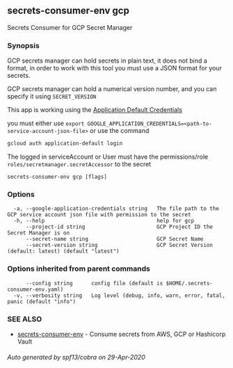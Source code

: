 ## secrets-consumer-env gcp

Secrets Consumer for GCP Secret Manager

### Synopsis

GCP secrets manager can hold secrets in plain text, it does not bind a format, in order to work with this tool
you must use a JSON format for your secrets.

GCP secrets manager can hold a numerical version number, and you can specify it using `SECRET_VERSION`

This app is working using the [Application Default Credentials](https://cloud.google.com/sdk/gcloud/reference/auth/application-default/login)

you must either use `export GOOGLE_APPLICATION_CREDENTIALS=<path-to-service-account-json-file>` or use the command

```bash
gcloud auth application-default login
```

The logged in serviceAccount or User must have the permissions/role `roles/secretmanager.secretAccessor` to the secret

```
secrets-consumer-env gcp [flags]
```

### Options

```
  -a, --google-application-credentials string   The file path to the GCP service account json file with permission to the secret
  -h, --help                                    help for gcp
      --project-id string                       GCP Project ID the Secret Manager is on
      --secret-name string                      GCP Secret Name
      --secret-version string                   GCP Secret Version (default: latest) (default "latest")
```

### Options inherited from parent commands

```
      --config string      config file (default is $HOME/.secrets-consumer-env.yaml)
  -v, --verbosity string   Log level (debug, info, warn, error, fatal, panic (default "info")
```

### SEE ALSO

* [secrets-consumer-env](secrets-consumer-env.md)	 - Consume secrets from AWS, GCP or Hashicorp Vault

###### Auto generated by spf13/cobra on 29-Apr-2020
